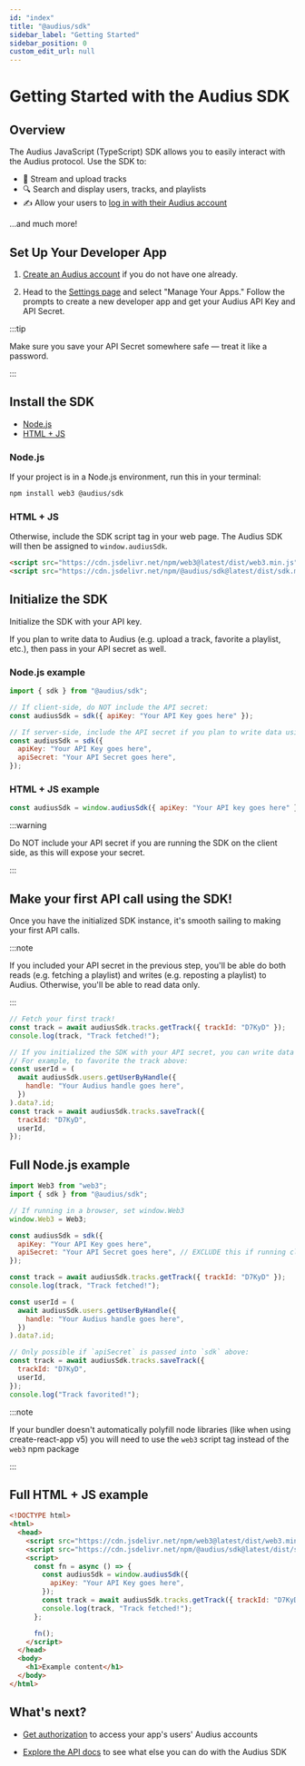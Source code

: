 ```yaml
---
id: "index"
title: "@audius/sdk"
sidebar_label: "Getting Started"
sidebar_position: 0
custom_edit_url: null
---
```


# Getting Started with the Audius SDK

## Overview

The Audius JavaScript (TypeScript) SDK allows you to easily interact with the Audius protocol. Use the SDK to:

- 🎵 Stream and upload tracks
- 🔍 Search and display users, tracks, and playlists
- ✍️ Allow your users to [log in with their Audius account](/developers/log-in-with-audius)

...and much more!

## Set Up Your Developer App

1. [Create an Audius account](https://audius.co/signup) if you do not have one already.

2. Head to the [Settings page](https://audius.co/settings) and select "Manage Your Apps." Follow the prompts to create a new developer app and get your Audius API Key and API Secret.

:::tip

Make sure you save your API Secret somewhere safe — treat it like a password.

:::

## Install the SDK

- [Node.js](#nodejs)
- [HTML + JS](#html--js)

### Node.js

If your project is in a Node.js environment, run this in your terminal:

```bash
npm install web3 @audius/sdk
```

### HTML + JS

Otherwise, include the SDK script tag in your web page. The Audius SDK will then be assigned to `window.audiusSdk`.

```html
<script src="https://cdn.jsdelivr.net/npm/web3@latest/dist/web3.min.js"></script>
<script src="https://cdn.jsdelivr.net/npm/@audius/sdk@latest/dist/sdk.min.js"></script>
```

## Initialize the SDK

Initialize the SDK with your API key.

If you plan to write data to Audius (e.g. upload a track, favorite a playlist, etc.), then pass in your API secret as well.

### Node.js example

```js title="In Node.js environment"
import { sdk } from "@audius/sdk";

// If client-side, do NOT include the API secret:
const audiusSdk = sdk({ apiKey: "Your API Key goes here" });

// If server-side, include the API secret if you plan to write data using the SDK – e.g. upload a track, favorite a playlist, etc.
const audiusSdk = sdk({
  apiKey: "Your API Key goes here",
  apiSecret: "Your API Secret goes here",
});
```

### HTML + JS example

```js title="In web page"
const audiusSdk = window.audiusSdk({ apiKey: "Your API key goes here" });
```

:::warning

Do NOT include your API secret if you are running the SDK on the client side, as this will expose your secret.

:::

## Make your first API call using the SDK!

Once you have the initialized SDK instance, it's smooth sailing to making your first API calls.

:::note

If you included your API secret in the previous step, you'll be able do both reads (e.g. fetching a playlist) and writes (e.g. reposting a playlist) to Audius. Otherwise, you'll be able to read data only.

:::

```js
// Fetch your first track!
const track = await audiusSdk.tracks.getTrack({ trackId: "D7KyD" });
console.log(track, "Track fetched!");

// If you initialized the SDK with your API secret, you can write data as well.
// For example, to favorite the track above:
const userId = (
  await audiusSdk.users.getUserByHandle({
    handle: "Your Audius handle goes here",
  })
).data?.id;
const track = await audiusSdk.tracks.saveTrack({
  trackId: "D7KyD",
  userId,
});
```

## Full Node.js example

```js title="app.js" showLineNumbers
import Web3 from "web3";
import { sdk } from "@audius/sdk";

// If running in a browser, set window.Web3
window.Web3 = Web3;

const audiusSdk = sdk({
  apiKey: "Your API Key goes here",
  apiSecret: "Your API Secret goes here", // EXCLUDE this if running client-side
});

const track = await audiusSdk.tracks.getTrack({ trackId: "D7KyD" });
console.log(track, "Track fetched!");

const userId = (
  await audiusSdk.users.getUserByHandle({
    handle: "Your Audius handle goes here",
  })
).data?.id;

// Only possible if `apiSecret` is passed into `sdk` above:
const track = await audiusSdk.tracks.saveTrack({
  trackId: "D7KyD",
  userId,
});
console.log("Track favorited!");
```

:::note

If your bundler doesn't automatically polyfill node libraries (like when using create-react-app v5) you will need to use the `web3` script tag instead of the `web3` npm package

:::

## Full HTML + JS example

```html title="index.html" showLineNumbers
<!DOCTYPE html>
<html>
  <head>
    <script src="https://cdn.jsdelivr.net/npm/web3@latest/dist/web3.min.js"></script>
    <script src="https://cdn.jsdelivr.net/npm/@audius/sdk@latest/dist/sdk.min.js"></script>
    <script>
      const fn = async () => {
        const audiusSdk = window.audiusSdk({
          apiKey: "Your API Key goes here",
        });
        const track = await audiusSdk.tracks.getTrack({ trackId: "D7KyD" });
        console.log(track, "Track fetched!");
      };

      fn();
    </script>
  </head>
  <body>
    <h1>Example content</h1>
  </body>
</html>
```

## What's next?

- [Get authorization](/developers/log-in-with-audius) to access your app's users' Audius accounts

- [Explore the API docs](/developers/sdk/classes/TracksApi) to see what else you can do with the Audius SDK
